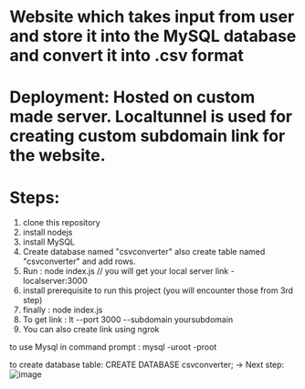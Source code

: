 # Website which takes input from user and store it into the MySQL database and convert it into .csv format

# Deployment: Hosted on custom made server. Localtunnel is used for creating custom subdomain link for the website.

# Steps:

1. clone this repository 
2. install nodejs
3. install MySQL 
4. Create database named "csvconverter" also create table named "csvconverter" and add rows.
5. Run : node index.js  // you will get your local server link - localserver:3000
6. install prerequisite to run this project (you will encounter those from 3rd step)
7. finally : node index.js  
8. To get link : lt --port 3000 --subdomain yoursubdomain
9. You can also create link using ngrok


to use Mysql in command prompt : mysql -uroot -proot

to create database table: CREATE DATABASE csvconverter;
-> Next step: 
![image](https://user-images.githubusercontent.com/61543246/157070661-4b2546ed-d3ba-4148-b356-5b5d5105241c.png)

